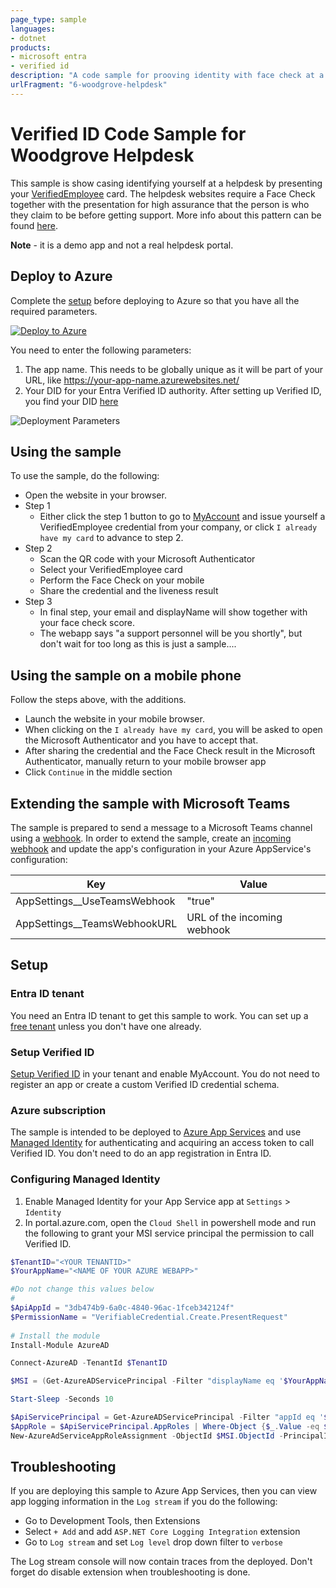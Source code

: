 ```yaml
---
page_type: sample
languages:
- dotnet
products:
- microsoft entra
- verified id
description: "A code sample for prooving identity with face check at a helpdesk, using Entra Verified ID"
urlFragment: "6-woodgrove-helpdesk"
---
```

# Verified ID Code Sample for Woodgrove Helpdesk

This sample is show casing identifying yourself at a helpdesk by presenting your [VerifiedEmployee](https://learn.microsoft.com/en-us/entra/verified-id/how-to-use-quickstart-verifiedemployee) card.
The helpdesk websites require a Face Check together with the presentation for high assurance that the person is who they claim to be before getting support. 
More info about this pattern can be found [here](https://learn.microsoft.com/en-us/entra/verified-id/helpdesk-with-verified-id).

**Note** - it is a demo app and not a real helpdesk portal.

## Deploy to Azure

Complete the [setup](#Setup) before deploying to Azure so that you have all the required parameters.

[![Deploy to Azure](https://aka.ms/deploytoazurebutton)](https://portal.azure.com/#create/Microsoft.Template/uri/https%3A%2F%2Fraw.githubusercontent.com%2FAzure-Samples%2Factive-directory-verifiable-credentials-dotnet%2Fmain%2F6-woodgrove-helpdesk%2FARMTemplate%2Ftemplate.json)

You need to enter the following parameters:

1. The app name. This needs to be globally unique as it will be part of your URL, like https://your-app-name.azurewebsites.net/
1. Your DID for your Entra Verified ID authority. After setting up Verified ID, you find your DID [here](https://portal.azure.com/#view/Microsoft_AAD_DecentralizedIdentity/InitialMenuBlade/~/issuerSettingsBlade)

![Deployment Parameters](ReadmeFiles/DeployToAzure.png)

## Using the sample

To use the sample, do the following:

- Open the website in your browser.
- Step 1
    - Either click the step 1 button to go to [MyAccount](https://myaccount.microsoft.com) and issue yourself a VerifiedEmployee credential from your company, or click `I already have my card` to advance to step 2.
- Step 2
    - Scan the QR code with your Microsoft Authenticator
    - Select your VerifiedEmployee card
    - Perform the Face Check on your mobile
    - Share the credential and the liveness result
- Step 3
    - In final step, your email and displayName will show together with your face check score.
    - The webapp says "a support personnel will be you shortly", but don't wait for too long as this is just a sample....

## Using the sample on a mobile phone

Follow the steps above, with the additions.

- Launch the website in your mobile browser.
- When clicking on the `I already have my card`, you will be asked to open the Microsoft Authenticator and you have to accept that.
- After sharing the credential and the Face Check result in the Microsoft Authenticator, manually return to your mobile browser app
- Click `Continue` in the middle section

## Extending the sample with Microsoft Teams

The sample is prepared to send a message to a Microsoft Teams channel using a [webhook](https://learn.microsoft.com/en-us/microsoftteams/platform/webhooks-and-connectors/what-are-webhooks-and-connectors). 
In order to extend the sample, create an [incoming webhook](https://learn.microsoft.com/en-us/microsoftteams/platform/webhooks-and-connectors/how-to/add-incoming-webhook?tabs=newteams%2Cdotnet) and update the app's configuration in your Azure AppService's configuration:

| Key | Value |
|------|--------|
| AppSettings__UseTeamsWebhook | "true" |
| AppSettings__TeamsWebhookURL | URL of the incoming webhook |

## Setup

### Entra ID tenant

You need an Entra ID tenant to get this sample to work. You can set up a [free tenant](https://learn.microsoft.com/en-us/entra/identity-platform/quickstart-create-new-tenant) unless you don't have one already. 

### Setup Verified ID

[Setup Verified ID](https://learn.microsoft.com/en-us/entra/verified-id/verifiable-credentials-configure-tenant-quick) in your tenant and enable MyAccount. 
You do not need to register an app or create a custom Verified ID credential schema.

### Azure subscription

The sample is intended to be deployed to [Azure App Services](https://learn.microsoft.com/en-us/azure/app-service/) 
and use [Managed Identity](https://learn.microsoft.com/en-us/azure/app-service/overview-managed-identity) for authenticating and acquiring an access token to call Verified ID.
You don't need to do an app registration in Entra ID.

### Configuring Managed Identity

1. Enable Managed Identity for your App Service app at `Settings` > `Identity`
1. In portal.azure.com, open the `Cloud Shell` in powershell mode and run the following to grant your MSI service principal the permission to call Verified ID.

```Powershell
$TenantID="<YOUR TENANTID>"
$YourAppName="<NAME OF YOUR AZURE WEBAPP>"

#Do not change this values below
#
$ApiAppId = "3db474b9-6a0c-4840-96ac-1fceb342124f"
$PermissionName = "VerifiableCredential.Create.PresentRequest"
 
# Install the module
Install-Module AzureAD

Connect-AzureAD -TenantId $TenantID

$MSI = (Get-AzureADServicePrincipal -Filter "displayName eq '$YourAppName'")

Start-Sleep -Seconds 10

$ApiServicePrincipal = Get-AzureADServicePrincipal -Filter "appId eq '$ApiAppId'"
$AppRole = $ApiServicePrincipal.AppRoles | Where-Object {$_.Value -eq $PermissionName -and $_.AllowedMemberTypes -contains "Application"}
New-AzureAdServiceAppRoleAssignment -ObjectId $MSI.ObjectId -PrincipalId $MSI.ObjectId ` -ResourceId $ApiServicePrincipal.ObjectId -Id $AppRole.Id
```

## Troubleshooting

If you are deploying this sample to Azure App Services, then you can view app logging information in the `Log stream` if you do the following:

- Go to Development Tools, then Extensions
- Select `+ Add` and add `ASP.NET Core Logging Integration` extension
- Go to `Log stream` and set `Log level` drop down filter to `verbose`

The Log stream console will now contain traces from the deployed. Don't forget do disable extension when troubleshooting is done.


